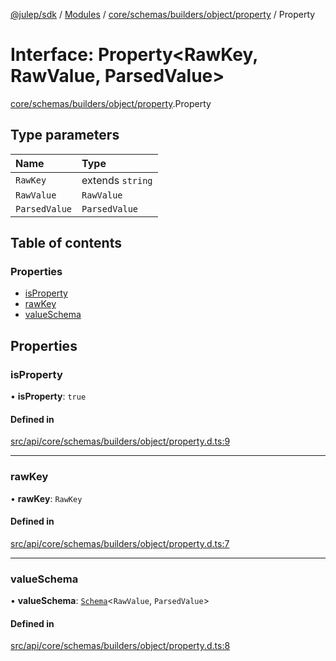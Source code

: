 [@julep/sdk](../README.md) / [Modules](../modules.md) / [core/schemas/builders/object/property](../modules/core_schemas_builders_object_property.md) / Property

# Interface: Property\<RawKey, RawValue, ParsedValue\>

[core/schemas/builders/object/property](../modules/core_schemas_builders_object_property.md).Property

## Type parameters

| Name | Type |
| :------ | :------ |
| `RawKey` | extends `string` |
| `RawValue` | `RawValue` |
| `ParsedValue` | `ParsedValue` |

## Table of contents

### Properties

- [isProperty](core_schemas_builders_object_property.Property.md#isproperty)
- [rawKey](core_schemas_builders_object_property.Property.md#rawkey)
- [valueSchema](core_schemas_builders_object_property.Property.md#valueschema)

## Properties

### isProperty

• **isProperty**: ``true``

#### Defined in

[src/api/core/schemas/builders/object/property.d.ts:9](https://github.com/julep-ai/samantha-monorepo/blob/9aefd53/sdks/js/src/api/core/schemas/builders/object/property.d.ts#L9)

___

### rawKey

• **rawKey**: `RawKey`

#### Defined in

[src/api/core/schemas/builders/object/property.d.ts:7](https://github.com/julep-ai/samantha-monorepo/blob/9aefd53/sdks/js/src/api/core/schemas/builders/object/property.d.ts#L7)

___

### valueSchema

• **valueSchema**: [`Schema`](../modules/core_schemas_Schema.md#schema)\<`RawValue`, `ParsedValue`\>

#### Defined in

[src/api/core/schemas/builders/object/property.d.ts:8](https://github.com/julep-ai/samantha-monorepo/blob/9aefd53/sdks/js/src/api/core/schemas/builders/object/property.d.ts#L8)
